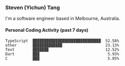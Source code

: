 ### Steven (Yichun) Tang

I'm a software engineer based in Melbourne, Australia.

#### Personal Coding Activity (past 7 days)
```
TypeScript  ▓▓▓▓▓▓▓▓▓▓▓▓▓▓▓▓▓▓▓▓▓▓▓▓▓▓▓▓▓▓  52.58%
other       ▓▓▓▓▓▓▓▓▓▓▓▓▓                   23.13%
Text        ▓▓▓▓▓▓▓                         12.52%
Dart        ▓▓▓                              5.93%
C           ▓▓▓                              5.85%
```
